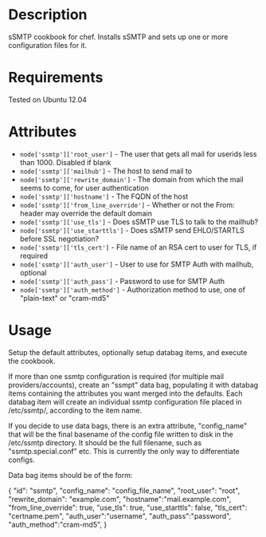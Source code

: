 Description
===========
sSMTP cookbook for chef.  Installs sSMTP and sets up one or more configuration files for it.

Requirements
============
Tested on Ubuntu 12.04

Attributes
==========
* `node['ssmtp']['root_user']`          - The user that gets all mail for userids less than 1000. Disabled if blank
* `node['ssmtp']['mailhub']`            - The host to send mail to
* `node['ssmtp']['rewrite_domain']`     - The domain from which the mail seems to come, for user authentication
* `node['ssmtp']['hostname']`           - The FQDN of the host
* `node['ssmtp']['from_line_override']` - Whether or not the From: header may override the default domain
* `node['ssmtp']['use_tls']`            - Does sSMTP use TLS to talk to the mailhub?
* `node['ssmtp']['use_starttls']`       - Does sSMTP send EHLO/STARTLS before SSL negotiation?
* `node['ssmtp']['tls_cert']`           - File name of an RSA cert to user for TLS, if required
* `node['ssmtp']['auth_user']`          - User to use for SMTP Auth with mailhub, optional
* `node['ssmtp']['auth_pass']`          - Password to use for SMTP Auth
* `node['ssmtp']['auth_method']`        - Authorization method to use, one of "plain-text" or "cram-md5"

Usage
=====
Setup the default attributes, optionally setup databag items, and execute the cookbook.

If more than one ssmtp configuration is required (for multiple mail providers/accounts), create an "ssmpt" data bag, populating it with databag items containing the attributes you want merged into the defaults.  Each databag item will create an individual ssmtp configuration file placed in /etc/ssmtp/, according to the item name.

If you decide to use data bags, there is an extra attribute, "config_name" that will be the final basename of the
config file written to disk in the /etc/ssmtp directory.  It should be the full filename, such as
"ssmtp.special.conf" etc.  This is currently the only way to differentiate configs.

Data bag items should be of the form:

{
  "id": "ssmtp",
  "config_name": "config_file_name",
  "root_user": "root",
  "rewrite_domain": "example.com",
  "hostname":"mail.example.com",
  "from_line_override": true,
  "use_tls": true,
  "use_starttls": false,
  "tls_cert": "certname.pem",
  "auth_user":"username",
  "auth_pass":"password",
  "auth_method":"cram-md5",
}
